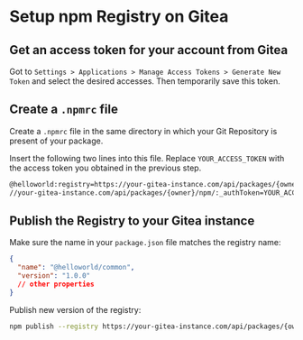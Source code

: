 # Setup npm Registry on Gitea

## Get an access token for your account from Gitea

Got to `Settings > Applications > Manage Access Tokens > Generate New Token` and select the desired accesses. Then temporarily save this token.

## Create a `.npmrc` file

Create a `.npmrc` file in the same directory in which your Git Repository is present of your package.

Insert the following two lines into this file. Replace `YOUR_ACCESS_TOKEN` with the access token you obtained in the previous step.

```bash
@helloworld:registry=https://your-gitea-instance.com/api/packages/{owner}/npm/
//your-gitea-instance.com/api/packages/{owner}/npm/:_authToken=YOUR_ACCESS_TOKEN
```

## Publish the Registry to your Gitea instance

Make sure the name in your `package.json` file matches the registry name:

```json
{
  "name": "@helloworld/common",
  "version": "1.0.0"
  // other properties
}
```

Publish new version of the registry:

```bash
npm publish --registry https://your-gitea-instance.com/api/packages/{owner}/npm/
```
